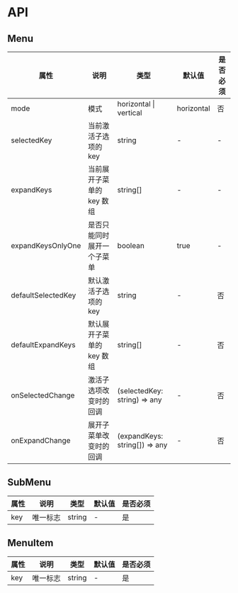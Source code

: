 # API

## Menu
|    属性    |   说明   |    类型    |  默认值  | 是否必须 |
| --------- | ------- | --------- | ------- | -------  |
| mode    | 模式 |  horizontal \| vertical   | horizontal | 否 |
| selectedKey | 当前激活子选项的 key |  string   | -   | - |
| expandKeys | 当前展开子菜单的 key 数组 |  string[]   | -   | - |
| expandKeysOnlyOne | 是否只能同时展开一个子菜单|  boolean   | true   | - |
| defaultSelectedKey | 默认激活子选项的 key |  string   | -   | 否 |
| defaultExpandKeys  | 默认展开子菜单的 key 数组 |  string[]   | -  | 否 |
| onSelectedChange   | 激活子选项改变时的回调 | 	(selectedKey: string) => any  | - | 否 |
| onExpandChange   | 展开子菜单改变时的回调 | (expandKeys: string[]) => any | - | 否 |

## SubMenu
|    属性    |   说明   |    类型    |  默认值  | 是否必须 |
| --------- | ------- | --------- | ------- | -------  |
| key    | 唯一标志 |  string   | - | 是 |

## MenuItem
|    属性    |   说明   |    类型    |  默认值  | 是否必须 |
| --------- | ------- | --------- | ------- | -------  |
| key    | 唯一标志 |  string   | - | 是 |